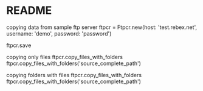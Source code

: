 # README

copying data from sample ftp server
ftpcr = Ftpcr.new(host: 'test.rebex.net', username: 'demo', password: 'password')

ftpcr.save


copying only files
ftpcr.copy_files_with_folders
ftpcr.copy_files_with_folders('source_complete_path')

copying folders with files
ftpcr.copy_files_with_folders
ftpcr.copy_files_with_folders('source_complete_path')

